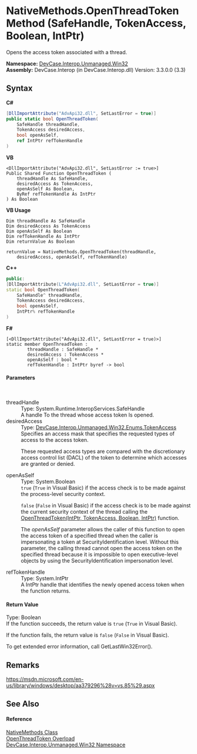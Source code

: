 # NativeMethods.OpenThreadToken Method (SafeHandle, TokenAccess, Boolean, IntPtr)
 

Opens the access token associated with a thread.

**Namespace:**&nbsp;<a href="N_DevCase_Interop_Unmanaged_Win32">DevCase.Interop.Unmanaged.Win32</a><br />**Assembly:**&nbsp;DevCase.Interop (in DevCase.Interop.dll) Version: 3.3.0.0 (3.3)

## Syntax

**C#**<br />
``` C#
[DllImportAttribute("AdvApi32.dll", SetLastError = true)]
public static bool OpenThreadToken(
	SafeHandle threadHandle,
	TokenAccess desiredAccess,
	bool openAsSelf,
	ref IntPtr refTokenHandle
)
```

**VB**<br />
``` VB
<DllImportAttribute("AdvApi32.dll", SetLastError := true>]
Public Shared Function OpenThreadToken ( 
	threadHandle As SafeHandle,
	desiredAccess As TokenAccess,
	openAsSelf As Boolean,
	ByRef refTokenHandle As IntPtr
) As Boolean
```

**VB Usage**<br />
``` VB Usage
Dim threadHandle As SafeHandle
Dim desiredAccess As TokenAccess
Dim openAsSelf As Boolean
Dim refTokenHandle As IntPtr
Dim returnValue As Boolean

returnValue = NativeMethods.OpenThreadToken(threadHandle, 
	desiredAccess, openAsSelf, refTokenHandle)
```

**C++**<br />
``` C++
public:
[DllImportAttribute(L"AdvApi32.dll", SetLastError = true)]
static bool OpenThreadToken(
	SafeHandle^ threadHandle, 
	TokenAccess desiredAccess, 
	bool openAsSelf, 
	IntPtr% refTokenHandle
)
```

**F#**<br />
``` F#
[<DllImportAttribute("AdvApi32.dll", SetLastError = true)>]
static member OpenThreadToken : 
        threadHandle : SafeHandle * 
        desiredAccess : TokenAccess * 
        openAsSelf : bool * 
        refTokenHandle : IntPtr byref -> bool 

```


#### Parameters
&nbsp;<dl><dt>threadHandle</dt><dd>Type: System.Runtime.InteropServices.SafeHandle<br />A handle To the thread whose access token Is opened.</dd><dt>desiredAccess</dt><dd>Type: <a href="T_DevCase_Interop_Unmanaged_Win32_Enums_TokenAccess">DevCase.Interop.Unmanaged.Win32.Enums.TokenAccess</a><br />Specifies an access mask that specifies the requested types of access to the access token. 

 These requested access types are compared with the discretionary access control list (DACL) of the token to determine which accesses are granted or denied.</dd><dt>openAsSelf</dt><dd>Type: System.Boolean<br />`true` (`True` in Visual Basic) if the access check is to be made against the process-level security context. 

`false` (`False` in Visual Basic) if the access check is to be made against the current security context of the thread calling the <a href="M_DevCase_Interop_Unmanaged_Win32_NativeMethods_OpenThreadToken">OpenThreadToken(IntPtr, TokenAccess, Boolean, IntPtr)</a> function. 

 The *openAsSelf* parameter allows the caller of this function to open the access token of a specified thread when the caller is impersonating a token at SecurityIdentification level. Without this parameter, the calling thread cannot open the access token on the specified thread because it is impossible to open executive-level objects by using the SecurityIdentification impersonation level.</dd><dt>refTokenHandle</dt><dd>Type: System.IntPtr<br />A IntPtr handle that identifies the newly opened access token when the function returns.</dd></dl>

#### Return Value
Type: Boolean<br />If the function succeeds, the return value is `true` (`True` in Visual Basic). 

 If the function fails, the return value is `false` (`False` in Visual Basic). 

 To get extended error information, call GetLastWin32Error().

## Remarks
<a href="https://msdn.microsoft.com/en-us/library/windows/desktop/aa379296%28v=vs.85%29.aspx" target="_blank">https://msdn.microsoft.com/en-us/library/windows/desktop/aa379296%28v=vs.85%29.aspx</a>

## See Also


#### Reference
<a href="T_DevCase_Interop_Unmanaged_Win32_NativeMethods">NativeMethods Class</a><br /><a href="Overload_DevCase_Interop_Unmanaged_Win32_NativeMethods_OpenThreadToken">OpenThreadToken Overload</a><br /><a href="N_DevCase_Interop_Unmanaged_Win32">DevCase.Interop.Unmanaged.Win32 Namespace</a><br />